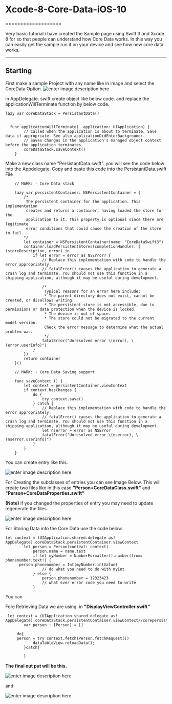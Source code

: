 # Xcode-8-Core-Data-iOS-10 
===================


Very basic tutorial i have created the Sample page using Swift 3 and Xcode 8 for so that people can understand how Core Data works. In this way you can easily get the sample run it on your device and see how new core data works.

----------


Starting
-------------

First make a sample Project with any name like in image and select the CoreData Option.
![enter image description here](https://dl.dropboxusercontent.com/s/yt5gsyllzgcjbqe/Screen%20Shot%202016-10-24%20at%205.29.11%20PM.png?dl=0)

in AppDelegate. swift create object like below code. and replace the applicationWillTerminate function by below code.
```
lazy var coreDataStack = PersistantData()


  func applicationWillTerminate(_ application: UIApplication) {
        // Called when the application is about to terminate. Save data if appropriate. See also applicationDidEnterBackground:.
        // Saves changes in the application's managed object context before the application terminates.
        coreDataStack.saveContext()
    }

```
Make a new class name "PersistantData.swift".
you will see the code below into the Appdelegate.
Copy and paste this code into the PersistantData.swift File

```
    // MARK: - Core Data stack

    lazy var persistentContainer: NSPersistentContainer = {
        /*
         The persistent container for the application. This implementation
         creates and returns a container, having loaded the store for the
         application to it. This property is optional since there are legitimate
         error conditions that could cause the creation of the store to fail.
        */
        let container = NSPersistentContainer(name: "CoreDataSwift3")
        container.loadPersistentStores(completionHandler: { (storeDescription, error) in
            if let error = error as NSError? {
                // Replace this implementation with code to handle the error appropriately.
                // fatalError() causes the application to generate a crash log and terminate. You should not use this function in a shipping application, although it may be useful during development.
                 
                /*
                 Typical reasons for an error here include:
                 * The parent directory does not exist, cannot be created, or disallows writing.
                 * The persistent store is not accessible, due to permissions or data protection when the device is locked.
                 * The device is out of space.
                 * The store could not be migrated to the current model version.
                 Check the error message to determine what the actual problem was.
                 */
                fatalError("Unresolved error \(error), \(error.userInfo)")
            }
        })
        return container
    }()

    // MARK: - Core Data Saving support

    func saveContext () {
        let context = persistentContainer.viewContext
        if context.hasChanges {
            do {
                try context.save()
            } catch {
                // Replace this implementation with code to handle the error appropriately.
                // fatalError() causes the application to generate a crash log and terminate. You should not use this function in a shipping application, although it may be useful during development.
                let nserror = error as NSError
                fatalError("Unresolved error \(nserror), \(nserror.userInfo)")
            }
        }
    }
```
You can create entry like this.

![enter image description here](https://dl.dropbox.com/s/9z4l3ove96q1lo9/Screen%20Shot%202016-10-24%20at%205.47.37%20PM.png?dl=0)

For Creating the subclasses of entries you can see Image Below.  This will create two files like in this case **"Person+CoreDataClass.swift"** and **"Person+CoreDataProperties.swift"**

**(Note)** if you changed the properties of entry you may need to update regenerate the files.


![enter image description here](https://dl.dropbox.com/s/woq06mx3dnt8brf/Screen%20Shot%202016-10-24%20at%205.55.38%20PM.png?dl=0)

For Storing Data into the Core Data use the code below.

```
let context = (UIApplication.shared.delegate as! AppDelegate).coreDataStack.persistentContainer.viewContext
        let person = Person(context: context)
            person.name = name.text	
            if let myNumber = NumberFormatter().number(from: phonenumber.text!) {
	  person.phonenumber = Int(myNumber.intValue)
                // do what you need to do with myInt
            } else {
                person.phonenumber = 12323423
                // what ever error code you need to write
            }

```
You can 


Fore Retrieving Data we are using. in **"DisplayViewController.swift"**
```
 let context = (UIApplication.shared.delegate as! AppDelegate).coreDataStack.persistentContainer.viewContext//corepersistentContainer.viewContext
        var person : [Person] = []
    
     do{
     person = try context.fetch(Person.fetchRequest())
            dataTableView.reloadData();
        }catch{
            
        }
```
**The final out put will be this.**

![enter image description here](https://dl.dropboxusercontent.com/s/i6p5ojnwr33fqz6/Simulator%20Screen%20Shot%20Oct%2024,%202016,%204.41.57%20PM.png?dl=0)

and 

![enter image description here](https://dl.dropbox.com/s/f37zajmkchmkrec/Simulator%20Screen%20Shot%20Oct%2024,%202016,%204.42.26%20PM.png?dl=0)

